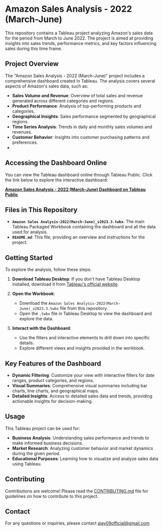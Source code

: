 # Amazon Sales Analysis - 2022 (March-June)

This repository contains a Tableau project analyzing Amazon's sales data for the period from March to June 2022. The project is aimed at providing insights into sales trends, performance metrics, and key factors influencing sales during this time frame.

## Project Overview

The "Amazon Sales Analysis - 2022 (March-June)" project includes a comprehensive dashboard created in Tableau. The analysis covers several aspects of Amazon's sales data, such as:

- **Sales Volume and Revenue**: Overview of total sales and revenue generated across different categories and regions.
- **Product Performance**: Analysis of top-performing products and categories.
- **Geographical Insights**: Sales performance segmented by geographical regions.
- **Time Series Analysis**: Trends in daily and monthly sales volumes and revenues.
- **Customer Behavior**: Insights into customer purchasing patterns and preferences.
- 
## Accessing the Dashboard Online

You can view the Tableau dashboard online through Tableau Public. Click the link below to explore the interactive dashboard:

[**Amazon Sales Analysis - 2022 (March-June) Dashboard on Tableau Public**](https://public.tableau.com/views/AmazonSalesAnalysis-2022March-June/Story1?:language=en-GB&:sid=&:display_count=n&:origin=viz_share_link)


## Files in This Repository

- **`Amazon Sales Analysis-2022(March-June)_v2023.3.twbx`**: The main Tableau Packaged Workbook containing the dashboard and all the data used for analysis.
- **`README.md`**: This file, providing an overview and instructions for the project.

## Getting Started

To explore the analysis, follow these steps:

1. **Download Tableau Desktop**: If you don't have Tableau Desktop installed, download it from [Tableau's official website](https://www.tableau.com/products/desktop).

2. **Open the Workbook**:
   - Download the `Amazon Sales Analysis-2022(March-June)_v2023.3.twbx` file from this repository.
   - Open the `.twbx` file in Tableau Desktop to view the dashboard and explore the data.

3. **Interact with the Dashboard**:
   - Use the filters and interactive elements to drill down into specific details.
   - Explore different views and insights provided in the workbook.

## Key Features of the Dashboard

- **Dynamic Filtering**: Customize your view with interactive filters for date ranges, product categories, and regions.
- **Visual Summaries**: Comprehensive visual summaries including bar charts, line charts, and geographical maps.
- **Detailed Insights**: Access to detailed sales data and trends, providing actionable insights for decision-making.

## Usage

This Tableau project can be used for:

- **Business Analysis**: Understanding sales performance and trends to make informed business decisions.
- **Market Research**: Analyzing customer behavior and market dynamics during the given period.
- **Educational Purposes**: Learning how to visualize and analyze sales data using Tableau.



## Contributing

Contributions are welcome! Please read the [CONTRIBUTING.md](CONTRIBUTING.md) file for guidelines on how to contribute to this project.

## Contact

For any questions or inquiries, please contact ajay09official@gmail.com
